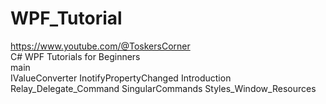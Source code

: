 # WPF_Tutorial

https://www.youtube.com/@ToskersCorner</br>
C# WPF Tutorials for Beginners</br>
main</br>
IValueConverter
InotifyPropertyChanged
Introduction
Relay_Delegate_Command
SingularCommands
Styles_Window_Resources

